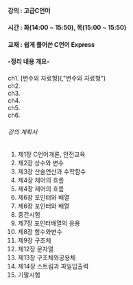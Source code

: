 #### 강의 : 고급C언어
#### 시간 : 화(14:00 ~ 15:50), 목(15:00 ~ 15:50)
#### 교재 : 쉽게 풀어쓴 C언어 Express
#### -정리 내용 개요-

ch1. [변수와 자료형](,"변수와 자료형")   
ch2.   
ch3.   
ch4.   
ch5.   
ch6.   


###### 강의 계획서
1.	제1장 C언어개론, 안전교육    
2.	제2장 상수와 변수    
3.	제3장 산술연산과 수학함수    
4.	제4장 제어의 흐름    
5.	제4장 제어의 흐름    
6.	제6장 포인터와 배열    
7.	제6장 포인터와 배열    
8.  중간시험
9.	제7장 포인터배열의 응용    
10.	제8장 함수와변수    
11.	제9장 구조체    
12.	제12장 문자열    
13.	제13장 구조체와공용체    
14.	제14장 스트림과 파일입출력    
15. 기말시험   
